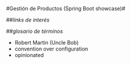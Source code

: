 #Gestión de Productos (Spring Boot showcase)#

##_links de interés_

##_glosario de términos_

- Robert Martin (Uncle Bob)
- convention over configuration
- opinionated
